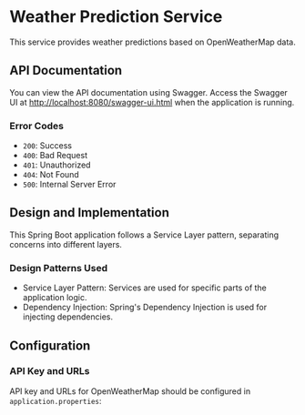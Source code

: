 # Weather Prediction Service

This service provides weather predictions based on OpenWeatherMap data.

## API Documentation

You can view the API documentation using Swagger. Access the Swagger UI at [http://localhost:8080/swagger-ui.html](http://localhost:8080/swagger-ui.html) when the application is running.

### Error Codes

- `200`: Success
- `400`: Bad Request
- `401`: Unauthorized
- `404`: Not Found
- `500`: Internal Server Error

## Design and Implementation

This Spring Boot application follows a Service Layer pattern, separating concerns into different layers.

### Design Patterns Used

- Service Layer Pattern: Services are used for specific parts of the application logic.
- Dependency Injection: Spring's Dependency Injection is used for injecting dependencies.

## Configuration

### API Key and URLs

API key and URLs for OpenWeatherMap should be configured in `application.properties`: